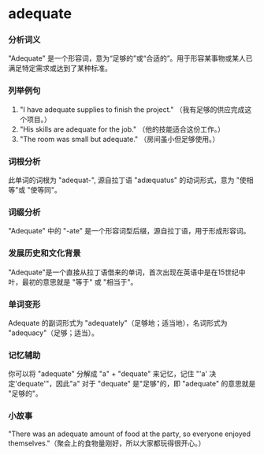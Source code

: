# adequate

### 分析词义

  

"Adequate" 是一个形容词，意为“足够的”或“合适的”。用于形容某事物或某人已满足特定需求或达到了某种标准。

  

### 列举例句

  

1.  "I have adequate supplies to finish the project." （我有足够的供应完成这个项目。）
2.  "His skills are adequate for the job." （他的技能适合这份工作。）
3.  "The room was small but adequate." （房间虽小但足够使用。）

  

### 词根分析

  

此单词的词根为 "adequat-", 源自拉丁语 "adæquatus" 的动词形式，意为 "使相等"或 "使等同"。

  

### 词缀分析

  

"Adequate" 中的 "-ate" 是一个形容词型后缀，源自拉丁语，用于形成形容词。

  

### 发展历史和文化背景

  

"Adequate"是一个直接从拉丁语借来的单词，首次出现在英语中是在15世纪中叶，最初的意思就是 "等于" 或 "相当于"。

  

### 单词变形

  

Adequate 的副词形式为 "adequately"（足够地；适当地），名词形式为 "adequacy"（足够；适当）。

  

### 记忆辅助

  

你可以将 "adequate" 分解成 "a" + "dequate" 来记忆，记住 "'a' 决定'dequate'"，因此"a" 对于 "dequate" 是"足够"的，即 "adequate" 的意思就是 "足够的"。

  

### 小故事

  

"There was an adequate amount of food at the party, so everyone enjoyed themselves."（聚会上的食物量刚好，所以大家都玩得很开心。）
